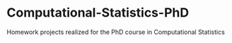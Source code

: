 # Computational-Statistics-PhD
Homework projects realized for the PhD course in Computational Statistics
